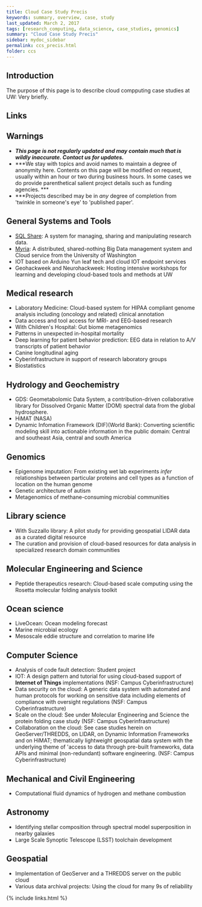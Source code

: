 ```yaml
---
title: Cloud Case Study Precis
keywords: summary, overview, case, study
last_updated: March 2, 2017
tags: [research_computing, data_science, case_studies, genomics]
summary: "Cloud Case Study Precis"
sidebar: mydoc_sidebar
permalink: ccs_precis.html
folder: ccs
---
```


## Introduction 

The purpose of this page is to describe cloud compputing case studies at UW: Very briefly.

## Links

## Warnings

- ***This page is not regularly updated and may contain much that is wildly inaccurate. Contact us for updates.***
- ***We stay with topics and avoid names to maintain a degree of anonymity here. Contents on this 
page will be modified on request, usually within an hour or two during business hours. In some 
cases we do provide parenthetical salient project details such as funding agencies. ***
- ***Projects described may be in *any* degree of completion from 'twinkle in someone's eye' to
'published paper'.

## General Systems and Tools

- [SQL Share](https://sqlshare.uw.edu): A system for managing, sharing and manipulating research data.
- [Myria](http://myria.cs.washington.edu/): A distributed, shared-nothing Big Data management system and Cloud service from the University of Washington
- IOT based on Arduino Yun leaf tech and cloud IOT endpoint services
- Geohackweek and Neurohackweek: Hosting intensive workshops for learning and developing cloud-based tools and methods at UW

## Medical research

- Laboratory Medicine: Cloud-based system for HIPAA compliant genome analysis including (oncology and related) clinical annotation
- Data access and tool access for MRI- and EEG-based research
- With Children's Hospital: Gut biome metagenomics
- Patterns in unexpected in-hospital mortality
- Deep learning for patient behavior prediction: EEG data in relation to A/V transcripts of patient behavior
- Canine longitudinal aging 
- Cyberinfrastructure in support of research laboratory groups
- Biostatistics

## Hydrology and Geochemistry

- GDS: Geometabolomic Data System, a contribution-driven collaborative library for Dissolved Organic Matter (DOM) spectral data from the global hydrosphere.
- HiMAT (NASA)
- Dynamic Infomation Framework (DIF)(World Bank): Converting scientific modeling skill into actionable information in 
the public domain: Central and southeast Asia, central and south America

## Genomics

- Epigenome imputation: From existing wet lab experiments *infer* relationships between 
particular proteins and cell types as a function of location on the human genome
- Genetic architecture of autism
- Metagenomics of methane-consuming microbial communities

## Library science

- With Suzzallo library: A pilot study for providing geospatial LIDAR data as a curated digital resource
- The curation and provision of cloud-based resources for data analysis in specialized research domain communities 

## Molecular Engineering and Science

- Peptide therapeutics research: Cloud-based scale computing using the Rosetta molecular folding analysis toolkit

## Ocean science

- LiveOcean: Ocean modeling forecast
- Marine microbial ecology
- Mesoscale eddie structure and correlation to marine life

## Computer Science

- Analysis of code fault detection: Student project
- IOT: A design pattern and tutorial for using cloud-based support of **Internet of Things** implementations 
(NSF: Campus Cyberinfrastructure)
- Data security on the cloud: A generic data system with automated and human protocols for working on sensitive
data including elements of compliance with oversight regulations 
(NSF: Campus Cyberinfrastructure)
- Scale on the cloud: See under Molecular Engineering and Science the protein folding case study
(NSF: Campus Cyberinfrastructure)
- Collaboration on the cloud: See case studies herein on GeoServer/THREDDS, on LIDAR, on Dynamic Information 
Frameworks and on HiMAT; thematically lightweight geospatial data system with the underlying theme of 'access 
to data through pre-built frameworks, data APIs and minimal (non-redundant) software engineering.
(NSF: Campus Cyberinfrastructure)

## Mechanical and Civil Engineering

- Computational fluid dynamics of hydrogen and methane combustion

## Astronomy

- Identifying stellar composition through spectral model superposition in nearby galaxies
- Large Scale Synoptic Telescope (LSST) toolchain development

## Geospatial 

- Implementation of GeoServer and a THREDDS server on the public cloud
- Various data archival projects: Using the cloud for many 9s of reliability

{% include links.html %}

